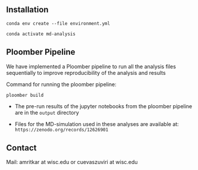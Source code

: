 ## Installation

    conda env create --file environment.yml

    conda activate md-analysis

## Ploomber Pipeline
We have implemented a Ploomber pipeline to run all the analysis files sequentially to improve reproducibility of the analysis and results

Command for running the ploomber pipeline:

    ploomber build

- The pre-run results of the jupyter notebooks from the ploomber pipeline are in the `output` directory

- Files for the MD-simulation used in these analyses are available at: `https://zenodo.org/records/12626901`

## Contact
Mail: amritkar at wisc.edu or cuevaszuviri at wisc.edu
